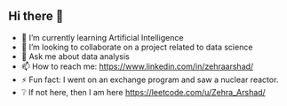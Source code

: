 ## Hi there 👋

- 🌱 I’m currently learning Artificial Intelligence
- 👯 I’m looking to collaborate on a project related to data science
- 💬 Ask me about data analysis
- 📫 How to reach me: https://www.linkedin.com/in/zehraarshad/
- ⚡ Fun fact: I went on an exchange program and saw a nuclear reactor. 
- :grey_question: If not here, then I am here https://leetcode.com/u/Zehra_Arshad/
